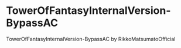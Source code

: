 # TowerOfFantasyInternalVersion-BypassAC
TowerOfFantasyInternalVersion-BypassAC by RikkoMatsumatoOfficial
